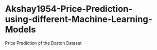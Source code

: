 # Akshay1954-Price-Prediction-using-different-Machine-Learning-Models
Price Prediction of the Boston Dataset
